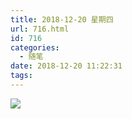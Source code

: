 ```yaml
---
title: 2018-12-20 星期四
url: 716.html
id: 716
categories:
  - 随笔
date: 2018-12-20 11:22:31
tags:
---
```


![](http://www.binkatherine.com/wordpress/wp-content/uploads/2019/02/image.png)